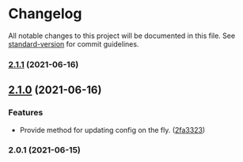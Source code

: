 # Changelog

All notable changes to this project will be documented in this file. See [standard-version](https://github.com/conventional-changelog/standard-version) for commit guidelines.

### [2.1.1](https://github.com/pacelyapp/vatsearch/compare/v2.1.0...v2.1.1) (2021-06-16)

## [2.1.0](https://github.com/pacelyapp/vatsearch/compare/v2.0.1...v2.1.0) (2021-06-16)


### Features

* Provide method for updating config on the fly. ([2fa3323](https://github.com/pacelyapp/vatsearch/commit/2fa33234dafb09bb146446f1ccd814efe75aaca1))

### 2.0.1 (2021-06-15)

